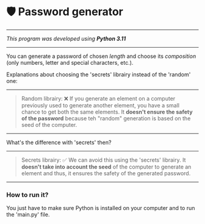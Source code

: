 # 🛡️ Password generator
---

_This program was developed using **Python 3.11**_

---
You can generate a password of chosen *length* and choose its *composition* (only numbers, letter and special characters, etc.).

Explanations about choosing the 'secrets' librairy instead of the 'random' one:

---

> Random librairy: ❌
If you generate an element on a computer previously used to generate another element, you have a small chance to get both the same elements. It **doesn't ensure the safety of the password** because teh "random" generation is based on the seed of the computer.
---

What's the difference with 'secrets' then?

---
> Secrets librairy: ✅
We can avoid this using the 'secrets' librairy. It **doesn't take into account the seed** of the computer to generate an element and thus, it ensures the safety of the generated password.



---

### How to run it?
You just have to make sure Python is installed on your computer and to run the 'main.py' file.
